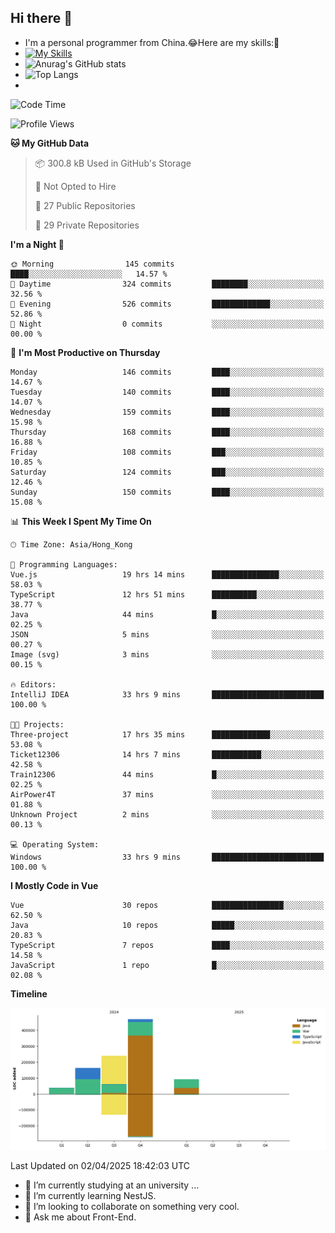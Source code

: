 ## Hi there 👋
- I'm a personal programmer from China.😂Here are my skills:🤔
- [![My Skills](https://skillicons.dev/icons?i=js,html,css,vue,typescript,java,golang)](https://skillicons.dev)
- ![Anurag's GitHub stats](https://github-readme-stats.vercel.app/api?username=FluffyChi-Xing&count_private=true&show_icons=true&theme=radical)
- ![Top Langs](https://github-readme-stats.vercel.app/api/top-langs/?username=FluffyChi-Xing)
- <!--START_SECTION:waka-->
![Code Time](http://img.shields.io/badge/Code%20Time-1%2C274%20hrs%2050%20mins-blue)

![Profile Views](http://img.shields.io/badge/Profile%20Views-0-blue)

**🐱 My GitHub Data** 

> 📦 300.8 kB Used in GitHub's Storage 
 > 
> 🚫 Not Opted to Hire
 > 
> 📜 27 Public Repositories 
 > 
> 🔑 29 Private Repositories 
 > 
**I'm a Night 🦉** 

```text
🌞 Morning                145 commits         ████░░░░░░░░░░░░░░░░░░░░░   14.57 % 
🌆 Daytime                324 commits         ████████░░░░░░░░░░░░░░░░░   32.56 % 
🌃 Evening                526 commits         █████████████░░░░░░░░░░░░   52.86 % 
🌙 Night                  0 commits           ░░░░░░░░░░░░░░░░░░░░░░░░░   00.00 % 
```
📅 **I'm Most Productive on Thursday** 

```text
Monday                   146 commits         ████░░░░░░░░░░░░░░░░░░░░░   14.67 % 
Tuesday                  140 commits         ████░░░░░░░░░░░░░░░░░░░░░   14.07 % 
Wednesday                159 commits         ████░░░░░░░░░░░░░░░░░░░░░   15.98 % 
Thursday                 168 commits         ████░░░░░░░░░░░░░░░░░░░░░   16.88 % 
Friday                   108 commits         ███░░░░░░░░░░░░░░░░░░░░░░   10.85 % 
Saturday                 124 commits         ███░░░░░░░░░░░░░░░░░░░░░░   12.46 % 
Sunday                   150 commits         ████░░░░░░░░░░░░░░░░░░░░░   15.08 % 
```


📊 **This Week I Spent My Time On** 

```text
🕑︎ Time Zone: Asia/Hong_Kong

💬 Programming Languages: 
Vue.js                   19 hrs 14 mins      ███████████████░░░░░░░░░░   58.03 % 
TypeScript               12 hrs 51 mins      ██████████░░░░░░░░░░░░░░░   38.77 % 
Java                     44 mins             █░░░░░░░░░░░░░░░░░░░░░░░░   02.25 % 
JSON                     5 mins              ░░░░░░░░░░░░░░░░░░░░░░░░░   00.27 % 
Image (svg)              3 mins              ░░░░░░░░░░░░░░░░░░░░░░░░░   00.15 % 

🔥 Editors: 
IntelliJ IDEA            33 hrs 9 mins       █████████████████████████   100.00 % 

🐱‍💻 Projects: 
Three-project            17 hrs 35 mins      █████████████░░░░░░░░░░░░   53.08 % 
Ticket12306              14 hrs 7 mins       ███████████░░░░░░░░░░░░░░   42.58 % 
Train12306               44 mins             █░░░░░░░░░░░░░░░░░░░░░░░░   02.25 % 
AirPower4T               37 mins             ░░░░░░░░░░░░░░░░░░░░░░░░░   01.88 % 
Unknown Project          2 mins              ░░░░░░░░░░░░░░░░░░░░░░░░░   00.13 % 

💻 Operating System: 
Windows                  33 hrs 9 mins       █████████████████████████   100.00 % 
```

**I Mostly Code in Vue** 

```text
Vue                      30 repos            ████████████████░░░░░░░░░   62.50 % 
Java                     10 repos            █████░░░░░░░░░░░░░░░░░░░░   20.83 % 
TypeScript               7 repos             ████░░░░░░░░░░░░░░░░░░░░░   14.58 % 
JavaScript               1 repo              █░░░░░░░░░░░░░░░░░░░░░░░░   02.08 % 
```



**Timeline**

![Lines of Code chart](https://raw.githubusercontent.com/FluffyChi-Xing/FluffyChi-Xing/main/assets/bar_graph.png)


 Last Updated on 02/04/2025 18:42:03 UTC
<!--END_SECTION:waka-->
- 🔭 I’m currently studying at an university ...
- 🌱 I’m currently learning NestJS.
- 👯 I’m looking to collaborate on something very cool.
- 💬 Ask me about Front-End.
